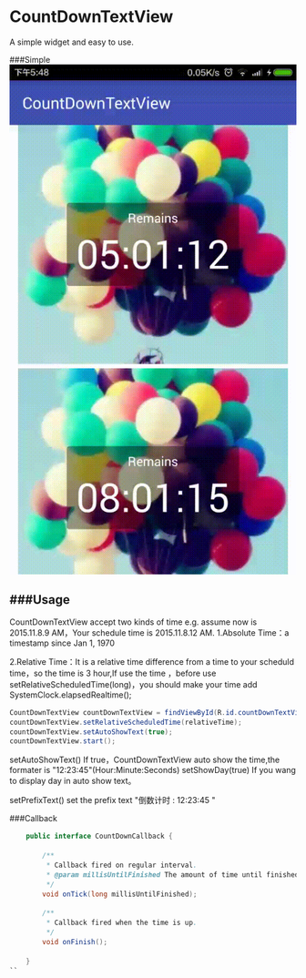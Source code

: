 # CountDownTextView
A simple widget and easy to use.

###Simple
![demo](./screenshots/demo.gif)

###Usage
------
CountDownTextView accept two kinds of time
e.g. assume now is 2015.11.8.9 AM，Your schedule time is 2015.11.8.12 AM.
1.Absolute Time：a timestamp since Jan 1, 1970 

2.Relative Time：It is a relative time difference from a time to your scheduld time，so the time is 3 hour,If use the time ，before use setRelativeScheduledTime(long)，you should make your time add SystemClock.elapsedRealtime();

``` java
CountDownTextView countDownTextView = findViewById(R.id.countDownTextView)
countDownTextView.setRelativeScheduledTime(relativeTime);
countDownTextView.setAutoShowText(true);
countDownTextView.start();

```

setAutoShowText()
If true，CountDownTextView auto show the time,the formater is "12:23:45"(Hour:Minute:Seconds)
setShowDay(true)
If you wang to display day in auto show text。

setPrefixText()
set the prefix text "倒数计时 : 12:23:45 "

###Callback

``` java
    public interface CountDownCallback {

        /**
         * Callback fired on regular interval.
         * @param millisUntilFinished The amount of time until finished.
         */
        void onTick(long millisUntilFinished);

        /**
         * Callback fired when the time is up.
         */
        void onFinish();
        
    }
``
